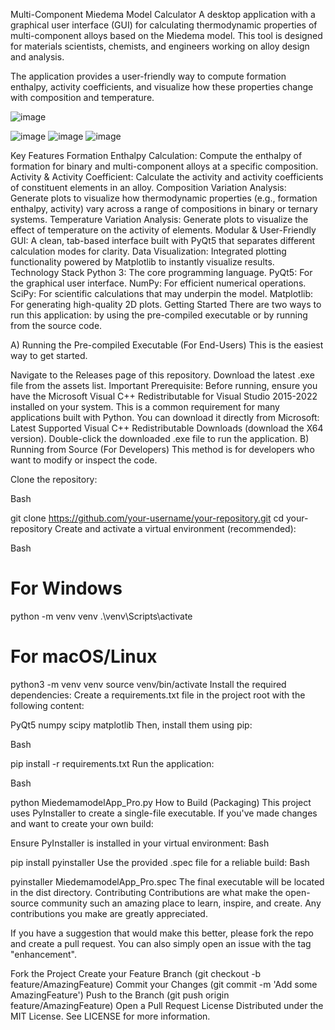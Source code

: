 Multi-Component Miedema Model Calculator
A desktop application with a graphical user interface (GUI) for calculating thermodynamic properties of multi-component alloys based on the Miedema model. This tool is designed for materials scientists, chemists, and engineers working on alloy design and analysis.

The application provides a user-friendly way to compute formation enthalpy, activity coefficients, and visualize how these properties change with composition and temperature.

![image](https://github.com/user-attachments/assets/5e7d377c-0add-479a-9748-72744e9f6c67)

![image](https://github.com/user-attachments/assets/6cb1d7a6-fcdd-4f74-83a8-64407a238b3a)
![image](https://github.com/user-attachments/assets/f9b6d65f-7dc8-411f-828d-64e072b9333c)
![image](https://github.com/user-attachments/assets/3cf42332-ac1e-4e09-a534-448815c13a70)


Key Features
Formation Enthalpy Calculation: Compute the enthalpy of formation for binary and multi-component alloys at a specific composition.
Activity & Activity Coefficient: Calculate the activity and activity coefficients of constituent elements in an alloy.
Composition Variation Analysis: Generate plots to visualize how thermodynamic properties (e.g., formation enthalpy, activity) vary across a range of compositions in binary or ternary systems.
Temperature Variation Analysis: Generate plots to visualize the effect of temperature on the activity of elements.
Modular & User-Friendly GUI: A clean, tab-based interface built with PyQt5 that separates different calculation modes for clarity.
Data Visualization: Integrated plotting functionality powered by Matplotlib to instantly visualize results.
Technology Stack
Python 3: The core programming language.
PyQt5: For the graphical user interface.
NumPy: For efficient numerical operations.
SciPy: For scientific calculations that may underpin the model.
Matplotlib: For generating high-quality 2D plots.
Getting Started
There are two ways to run this application: by using the pre-compiled executable or by running from the source code.

A) Running the Pre-compiled Executable (For End-Users)
This is the easiest way to get started.

Navigate to the Releases page of this repository.
Download the latest .exe file from the assets list.
Important Prerequisite: Before running, ensure you have the Microsoft Visual C++ Redistributable for Visual Studio 2015-2022 installed on your system. This is a common requirement for many applications built with Python. You can download it directly from Microsoft:
Latest Supported Visual C++ Redistributable Downloads (download the X64 version).
Double-click the downloaded .exe file to run the application.
B) Running from Source (For Developers)
This method is for developers who want to modify or inspect the code.

Clone the repository:

Bash

git clone https://github.com/your-username/your-repository.git
cd your-repository
Create and activate a virtual environment (recommended):

Bash

# For Windows
python -m venv venv
.\venv\Scripts\activate

# For macOS/Linux
python3 -m venv venv
source venv/bin/activate
Install the required dependencies:
Create a requirements.txt file in the project root with the following content:

PyQt5
numpy
scipy
matplotlib
Then, install them using pip:

Bash

pip install -r requirements.txt
Run the application:

Bash

python MiedemamodelApp_Pro.py
How to Build (Packaging)
This project uses PyInstaller to create a single-file executable. If you've made changes and want to create your own build:

Ensure PyInstaller is installed in your virtual environment:
Bash

pip install pyinstaller
Use the provided .spec file for a reliable build:
Bash

pyinstaller MiedemamodelApp_Pro.spec
The final executable will be located in the dist directory.
Contributing
Contributions are what make the open-source community such an amazing place to learn, inspire, and create. Any contributions you make are greatly appreciated.

If you have a suggestion that would make this better, please fork the repo and create a pull request. You can also simply open an issue with the tag "enhancement".

Fork the Project
Create your Feature Branch (git checkout -b feature/AmazingFeature)
Commit your Changes (git commit -m 'Add some AmazingFeature')
Push to the Branch (git push origin feature/AmazingFeature)
Open a Pull Request
License
Distributed under the MIT License. See LICENSE for more information.
